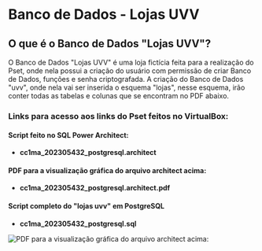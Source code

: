 # Banco de Dados - Lojas UVV

## O que é o Banco de Dados "Lojas UVV"?
O Banco de Dados "Lojas UVV" é uma loja fictícia feita para a realização do Pset, onde nela possui a criação do usuário com permissão de criar Banco de Dados, funções e senha criptografada. A criação do Banco de Dados "uvv", onde nela vai ser inserida o esquema "lojas", nesse esquema, irão conter todas as tabelas e colunas que se encontram no PDF abaixo.


### Links para acesso aos links do Pset feitos no VirtualBox:

#### Script feito no SQL Power Architect:

- **cc1ma_202305432_postgresql.architect**

#### PDF para a visualização gráfica do arquivo architect acima:
- **cc1ma_202305432_postgresql.architect.pdf**

#### Script completo do "lojas uvv" em PostgreSQL
- **cc1ma_202305432_postgresql.sql**

![PDF para a visualização gráfica do arquivo architect acima:](https://cdn.discordapp.com/attachments/715994833361174588/1112378307607015485/wO00YJ5pFTqhwAAAABJRU5ErkJggg.png)
